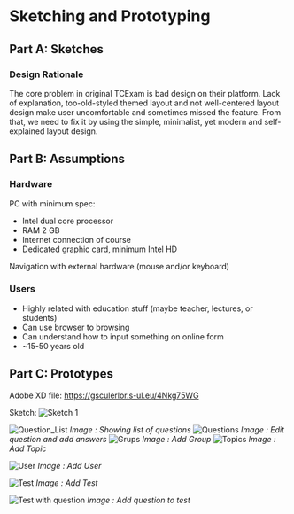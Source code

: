 # Sketching and Prototyping

## Part A: Sketches

### Design Rationale

The core problem in original TCExam is bad design on their platform. Lack of explanation, too-old-styled themed layout and not well-centered layout design make user uncomfortable and sometimes missed the feature. From that, we need to fix it by using the simple, minimalist, yet modern and self-explained layout design.

## Part B: Assumptions

### Hardware

PC with minimum spec:

- Intel dual core processor
- RAM 2 GB
- Internet connection of course
- Dedicated graphic card, minimum Intel HD

Navigation with external hardware (mouse and/or keyboard)

### Users

- Highly related with education stuff (maybe teacher, lectures, or students)
- Can use browser to browsing 
- Can understand how to input something on online form
- ~15-50 years old

## Part C: Prototypes

Adobe XD file: https://gsculerlor.s-ul.eu/4Nkg75WG

Sketch:
![Sketch 1](/assets/prototype/sketch1.jpg)

![Question_List](/assets/prototype/ganen/List%20of%20questions.png)
*Image : Showing list of questions*
![Questions](/assets/prototype/ganen/Edit%20Question.png)
*Image : Edit question and add answers*
![Grups](/assets/prototype/ganen/Group%20Management.png)
*Image : Add Group*
![Topics](/assets/prototype/ganen/Topics%20Management.png)
*Image : Add Topic*

![User](/assets/prototype/ganen/User%20Management.png)
*Image : Add User*

![Test](/assets/prototype/ganen/Test%20Management.png)
*Image : Add Test*

![Test with question](/assets/prototype/ganen/Test%20Management%20-%20with%20answer.png)
*Image : Add question to test*
